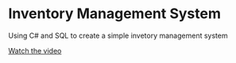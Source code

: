 # Inventory Management System

 Using C# and SQL to create a simple invetory management system


[Watch the video](https://www.youtube.com/watch?v=4ZvLK0xAEjE)

